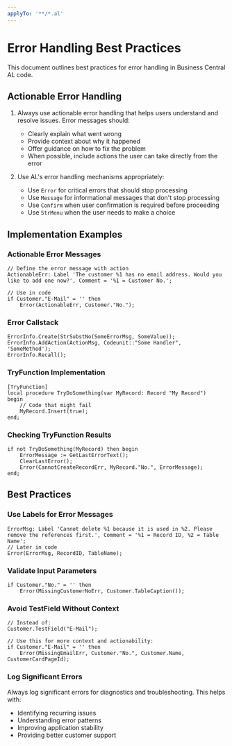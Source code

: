 ```yaml
---
applyTo: '**/*.al'
---
```

# Error Handling Best Practices

This document outlines best practices for error handling in Business Central AL code.

## Actionable Error Handling

1. Always use actionable error handling that helps users understand and resolve issues. Error messages should:
   - Clearly explain what went wrong
   - Provide context about why it happened
   - Offer guidance on how to fix the problem
   - When possible, include actions the user can take directly from the error

2. Use AL's error handling mechanisms appropriately:
   - Use `Error` for critical errors that should stop processing
   - Use `Message` for informational messages that don't stop processing
   - Use `Confirm` when user confirmation is required before proceeding
   - Use `StrMenu` when the user needs to make a choice

## Implementation Examples

### Actionable Error Messages

```al
// Define the error message with action
ActionableErr: Label 'The customer %1 has no email address. Would you like to add one now?', Comment = '%1 = Customer No.';

// Use in code
if Customer."E-Mail" = '' then
    Error(ActionableErr, Customer."No.");
```

### Error Callstack

```al
ErrorInfo.Create(StrSubstNo(SomeErrorMsg, SomeValue));
ErrorInfo.AddAction(ActionMsg, Codeunit::"Some Handler", 'SomeMethod');
ErrorInfo.Recall();
```

### TryFunction Implementation

```al
[TryFunction]
local procedure TryDoSomething(var MyRecord: Record "My Record")
begin
    // Code that might fail
    MyRecord.Insert(true);
end;
```

### Checking TryFunction Results

```al
if not TryDoSomething(MyRecord) then begin
    ErrorMessage := GetLastErrorText();
    ClearLastError();
    Error(CannotCreateRecordErr, MyRecord."No.", ErrorMessage);
end;
```

## Best Practices

### Use Labels for Error Messages

```al
ErrorMsg: Label 'Cannot delete %1 because it is used in %2. Please remove the references first.', Comment = '%1 = Record ID, %2 = Table Name';
// Later in code
Error(ErrorMsg, RecordID, TableName);
```

### Validate Input Parameters

```al
if Customer."No." = '' then
    Error(MissingCustomerNoErr, Customer.TableCaption());
```

### Avoid TestField Without Context

```al
// Instead of:
Customer.TestField("E-Mail");

// Use this for more context and actionability:
if Customer."E-Mail" = '' then
    Error(MissingEmailErr, Customer."No.", Customer.Name, CustomerCardPageId);
```

### Log Significant Errors

Always log significant errors for diagnostics and troubleshooting. This helps with:
- Identifying recurring issues
- Understanding error patterns
- Improving application stability
- Providing better customer support

